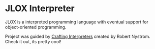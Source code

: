 # JLOX Interpreter

JLOX is a interpreted programming language with eventual support for object-oriented programming.

Project was guided by [Crafting Interpreters](https://craftinginterpreters.com/) created by Robert Nystrom. Check it out, its pretty cool!